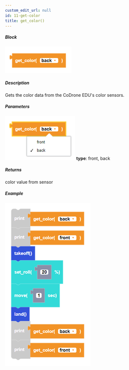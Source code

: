 ```yaml
---
custom_edit_url: null
id: 11-get-color
title: get_color()
---
```


##### Block

![get color block image](get_color.PNG)<br />

##### Description

Gets the color data from the CoDrone EDU's color sensors.

##### Parameters
![get color block image](get_color_params.PNG)
**type**: front, back <br />

##### Returns

color value from sensor

##### Example

![get color example](get_color_example.PNG)